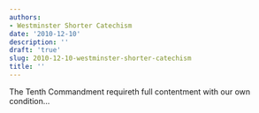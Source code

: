 ```yaml
---
authors:
- Westminster Shorter Catechism
date: '2010-12-10'
description: ''
draft: 'true'
slug: 2010-12-10-westminster-shorter-catechism
title: ''
---
```

The Tenth Commandment requireth full contentment with our own condition...



